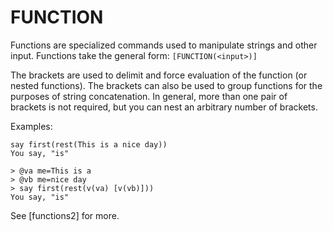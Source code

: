 # FUNCTION
  Functions are specialized commands used to manipulate strings and other input. Functions take the general form: `[FUNCTION(<input>)]`

  The brackets are used to delimit and force evaluation of the function (or nested functions). The brackets can also be used to group functions for the purposes of string concatenation. In general, more than one pair of brackets is not required, but you can nest an arbitrary number of brackets.

  Examples:
```
say first(rest(This is a nice day))
You say, "is"
```

    > @va me=This is a
    > @vb me=nice day
    > say first(rest(v(va) [v(vb)]))
    You say, "is"

  See [functions2] for more.

